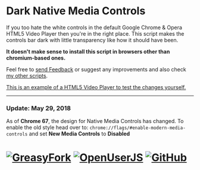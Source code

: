 # Dark Native Media Controls
If you too hate the white controls in the default Google Chrome & Opera HTML5 Video Player then you're in the right place. This script makes the controls bar dark with little transparency like how it should have been.

**It doesn't make sense to install this script in browsers other than chromium-based ones.**

Feel free to [send Feedback][1] or suggest any improvements and also check [my other scripts][2].

[This is an example of a HTML5 Video Player to test the changes yourself.][3]

_______________________________________________________________

### Update: May 29, 2018

As of **Chrome 67**, the design for Native Media Controls has changed. To enable the old style head over to: `chrome://flags/#enable-modern-media-controls` and set **New Media Controls** to **Disabled**

# [![GreasyFork][b1]][l1] [![OpenUserJS][b2]][l2] [![GitHub][b3]][l3]


  [1]: https://greasyfork.org/scripts/37278/feedback
  [2]: https://greasyfork.org/users/152412
  [3]: https://www.w3schools.com/html/html5_video.asp
  
  [b1]: https://img.shields.io/badge/Install-GreasyFork-red.svg?longCache=true&style=for-the-badge&
  [b2]: https://img.shields.io/badge/Install-OpenUserJS-blue.svg?longCache=true&style=for-the-badge
  [b3]: https://img.shields.io/badge/Install-GitHub-lightgrey.svg?longCache=true&style=for-the-badge

  [l1]: https://greasyfork.org/en/scripts/37278-chrome-opera-dark-native-media-controls
  [l2]: https://openuserjs.org/scripts/eskander/[ChromeOpera]_Dark_Native_Media_Controls
  [l3]: https://github.com/skqnder/userscripts-collection/raw/master/Chrome-Opera%20Dark%20Native%20Media%20Controls/dark_native_media_controls.user.js
